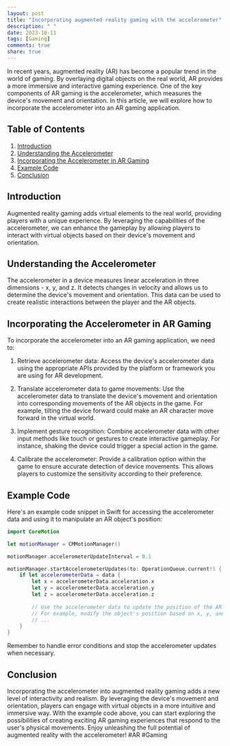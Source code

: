 ```yaml
---
layout: post
title: "Incorporating augmented reality gaming with the accelerometer"
description: " "
date: 2023-10-11
tags: [Gaming]
comments: true
share: true
---
```


In recent years, augmented reality (AR) has become a popular trend in the world of gaming. By overlaying digital objects on the real world, AR provides a more immersive and interactive gaming experience. One of the key components of AR gaming is the accelerometer, which measures the device's movement and orientation. In this article, we will explore how to incorporate the accelerometer into an AR gaming application.

## Table of Contents
1. [Introduction](#introduction)
2. [Understanding the Accelerometer](#understanding-the-accelerometer)
3. [Incorporating the Accelerometer in AR Gaming](#incorporating-the-accelerometer-in-ar-gaming)
4. [Example Code](#example-code)
5. [Conclusion](#conclusion)

## Introduction <a name="introduction"></a>
Augmented reality gaming adds virtual elements to the real world, providing players with a unique experience. By leveraging the capabilities of the accelerometer, we can enhance the gameplay by allowing players to interact with virtual objects based on their device's movement and orientation.

## Understanding the Accelerometer <a name="understanding-the-accelerometer"></a>
The accelerometer in a device measures linear acceleration in three dimensions - x, y, and z. It detects changes in velocity and allows us to determine the device's movement and orientation. This data can be used to create realistic interactions between the player and the AR objects.

## Incorporating the Accelerometer in AR Gaming <a name="incorporating-the-accelerometer-in-ar-gaming"></a>
To incorporate the accelerometer into an AR gaming application, we need to:

1. Retrieve accelerometer data: Access the device's accelerometer data using the appropriate APIs provided by the platform or framework you are using for AR development.

2. Translate accelerometer data to game movements: Use the accelerometer data to translate the device's movement and orientation into corresponding movements of the AR objects in the game. For example, tilting the device forward could make an AR character move forward in the virtual world.

3. Implement gesture recognition: Combine accelerometer data with other input methods like touch or gestures to create interactive gameplay. For instance, shaking the device could trigger a special action in the game.

4. Calibrate the accelerometer: Provide a calibration option within the game to ensure accurate detection of device movements. This allows players to customize the sensitivity according to their preference.

## Example Code <a name="example-code"></a>

Here's an example code snippet in Swift for accessing the accelerometer data and using it to manipulate an AR object's position:

```swift
import CoreMotion

let motionManager = CMMotionManager()

motionManager.accelerometerUpdateInterval = 0.1

motionManager.startAccelerometerUpdates(to: OperationQueue.current!) { (data, error) in
    if let accelerometerData = data {
        let x = accelerometerData.acceleration.x
        let y = accelerometerData.acceleration.y
        let z = accelerometerData.acceleration.z
        
        // Use the accelerometer data to update the position of the AR object
        // For example, modify the object's position based on x, y, and z values
        // ...
    }
}

```

Remember to handle error conditions and stop the accelerometer updates when necessary.

## Conclusion <a name="conclusion"></a>
Incorporating the accelerometer into augmented reality gaming adds a new level of interactivity and realism. By leveraging the device's movement and orientation, players can engage with virtual objects in a more intuitive and immersive way. With the example code above, you can start exploring the possibilities of creating exciting AR gaming experiences that respond to the user's physical movements. Enjoy unleashing the full potential of augmented reality with the accelerometer! #AR #Gaming